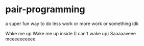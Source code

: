 # pair-programming

a super fun way to do less work or more work or something idk

Wake me up
Wake me up inside
(I can't wake up)
Saaaaaveee meeeeeeeeee
